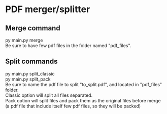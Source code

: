 # PDF merger/splitter

## Merge command

py main.py merge<br>
Be sure to have few pdf files in the folder named "pdf_files".

## Split commands

py main.py split_classic<br>
py main.py split_pack<br>
Be sure to name the pdf file to split "to_split.pdf", and located in "pdf_files" folder.<br>
Classic option will split all files separated.<br>
Pack option will split files and pack them as the original files before merge (a pdf file that include itself few pdf files, so they will be packed)
